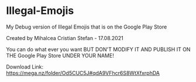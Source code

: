 # Illegal-Emojis
My Debug version of Illegal Emojis that is on the Google Play Store

Created by Mihalcea Cristian Stefan - 17.08.2021

You can do what ever you want BUT DON'T MODIFY IT AND PUBLISH IT ON THE Google Play Store UNDER YOUR NAME!

Download Link: https://mega.nz/folder/Od5CUC5J#qdA9VFhcr6S8WtXfxrphDA
